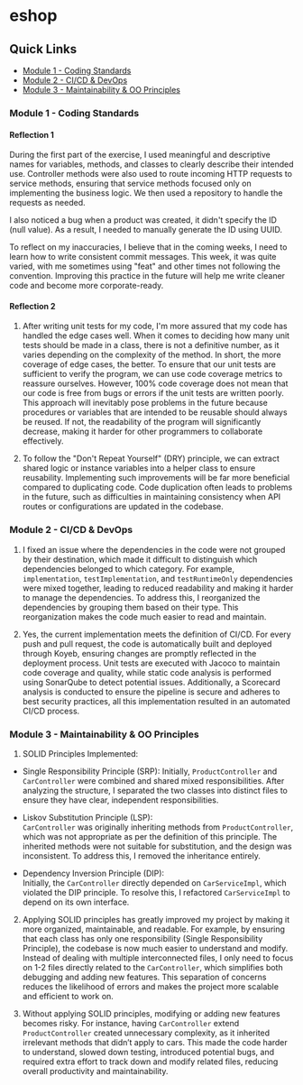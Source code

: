 # eshop

## Quick Links
- [Module 1 - Coding Standards](#module-1---coding-standards)
- [Module 2 - CI/CD & DevOps](#module-2---cicd--devops)
- [Module 3 - Maintainability & OO Principles](#module-3---maintainability--oo-principles)
### Module 1 - Coding Standards
#### Reflection 1
During the first part of the exercise, I used meaningful and descriptive names for variables, methods, and classes to clearly describe their intended use. Controller methods were also used to route incoming HTTP requests to service methods, ensuring that service methods focused only on implementing the business logic. We then used a repository to handle the requests as needed.

I also noticed a bug when a product was created, it didn't specify the ID (null value). As a result, I needed to manually generate the ID using UUID.

To reflect on my inaccuracies, I believe that in the coming weeks, I need to learn how to write consistent commit messages. This week, it was quite varied, with me sometimes using "feat" and other times not following the convention. Improving this practice in the future will help me write cleaner code and become more corporate-ready.
#### Reflection 2
1. After writing unit tests for my code, I'm more assured that my code has handled the edge cases well. When it comes to deciding how many unit tests should be made in a class, there is not a definitive number, as it varies depending on the complexity of the method. In short, the more coverage of edge cases, the better. To ensure that our unit tests are sufficient to verify the program, we can use code coverage metrics to reassure ourselves. However, 100% code coverage does not mean that our code is free from bugs or errors if the unit tests are written poorly.
   This approach will inevitably pose problems in the future because procedures or variables that are intended to be reusable should always be reused. If not, the readability of the program will significantly decrease, making it harder for other programmers to collaborate effectively.


2. To follow the "Don't Repeat Yourself" (DRY) principle, we can extract shared logic or instance variables into a helper class to ensure reusability. Implementing such improvements will be far more beneficial compared to duplicating code. Code duplication often leads to problems in the future, such as difficulties in maintaining consistency when API routes or configurations are updated in the codebase.

### Module 2 - CI/CD & DevOps
1. I fixed an issue where the dependencies in the code were not grouped by their destination, which made it difficult to distinguish which dependencies belonged to which category. For example, `implementation`, `testImplementation`, and `testRuntimeOnly` dependencies were mixed together, leading to reduced readability and making it harder to manage the dependencies.
To address this, I reorganized the dependencies by grouping them based on their type. This reorganization makes the code much easier to read and maintain.


2. Yes, the current implementation meets the definition of CI/CD. For every push and pull request, the code is automatically built and deployed through Koyeb, ensuring changes are promptly reflected in the deployment process. Unit tests are executed with Jacoco to maintain code coverage and quality, while static code analysis is performed using SonarQube to detect potential issues. Additionally, a Scorecard analysis is conducted to ensure the pipeline is secure and adheres to best security practices, all this implementation resulted in an automated CI/CD process.

### Module 3 - Maintainability & OO Principles
1. SOLID Principles Implemented:
- Single Responsibility Principle (SRP):
  Initially, `ProductController` and `CarController` were combined and shared mixed responsibilities. After analyzing the structure, I separated the two classes into distinct files to ensure they have clear, independent responsibilities.

- Liskov Substitution Principle (LSP):  
  `CarController` was originally inheriting methods from `ProductController`, which was not appropriate as per the definition of this principle. The inherited methods were not suitable for substitution, and the design was inconsistent. To address this, I removed the inheritance entirely.

- Dependency Inversion Principle (DIP):  
  Initially, the `CarController` directly depended on `CarServiceImpl`, which violated the DIP principle. To resolve this, I refactored `CarServiceImpl` to depend on its own interface.

2. Applying SOLID principles has greatly improved my project by making it more organized, maintainable, and readable. For example, by ensuring that each class has only one responsibility (Single Responsibility Principle), the codebase is now much easier to understand and modify. Instead of dealing with multiple interconnected files, I only need to focus on 1-2 files directly related to the `CarController`, which simplifies both debugging and adding new features. This separation of concerns reduces the likelihood of errors and makes the project more scalable and efficient to work on.


3. Without applying SOLID principles, modifying or adding new features becomes risky. For instance, having `CarController` extend `ProductController` created unnecessary complexity, as it inherited irrelevant methods that didn’t apply to cars. This made the code harder to understand, slowed down testing, introduced potential bugs, and required extra effort to track down and modify related files, reducing overall productivity and maintainability.